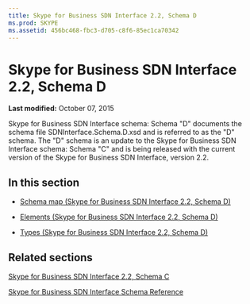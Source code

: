 ```yaml
---
title: Skype for Business SDN Interface 2.2, Schema D
ms.prod: SKYPE
ms.assetid: 456bc468-fbc3-d705-c8f6-85ec1ca70342
---
```



# Skype for Business SDN Interface 2.2, Schema D

 **Last modified:** October 07, 2015
  
    
    

Skype for Business SDN Interface schema: Schema "D" documents the schema file SDNInterface.Schema.D.xsd and is referred to as the "D" schema. The "D" schema is an update to the Skype for Business SDN Interface schema: Schema "C" and is being released with the current version of the Skype for Business SDN Interface, version 2.2.
## In this section


-  [Schema map (Skype for Business SDN Interface 2.2, Schema D)](schema-map-skype-for-business-sdn-interface-2-2-schema-d.md)
    
  
-  [Elements (Skype for Business SDN Interface 2.2, Schema D)](elements-skype-for-business-sdn-interface-2-2-schema-d.md)
    
  
-  [Types (Skype for Business SDN Interface 2.2, Schema D)](types-skype-for-business-sdn-interface-2-2-schema-d.md)
    
  

## Related sections

 [Skype for Business SDN Interface 2.2, Schema C](skype-for-business-sdn-interface-2-2-schema-c.md)
  
    
    
 [Skype for Business SDN Interface Schema Reference](skype-for-business-sdn-interface-schema-reference.md)
  
    
    


